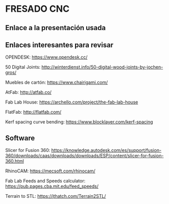 # FRESADO CNC

## Enlace a la presentación usada


## Enlaces interesantes para revisar

OPENDESK: https://www.opendesk.cc/

50 Digital Joints: http://winterdienst.info/50-digital-wood-joints-by-jochen-gros/

Muebles de cartón: https://www.chairigami.com/

AtFab: http://atfab.co/

Fab Lab House: https://archello.com/project/the-fab-lab-house

FlatFab: http://flatfab.com/

Kerf spacing curve bending: https://www.blocklayer.com/kerf-spacing



## Software

Slicer for Fusion 360: https://knowledge.autodesk.com/es/support/fusion-360/downloads/caas/downloads/downloads/ESP/content/slicer-for-fusion-360.html

RhinoCAM: https://mecsoft.com/rhinocam/

Fab Lab Feeds and Speeds calculator: https://pub.pages.cba.mit.edu/feed_speeds/

Terrain to STL: https://jthatch.com/Terrain2STL/


